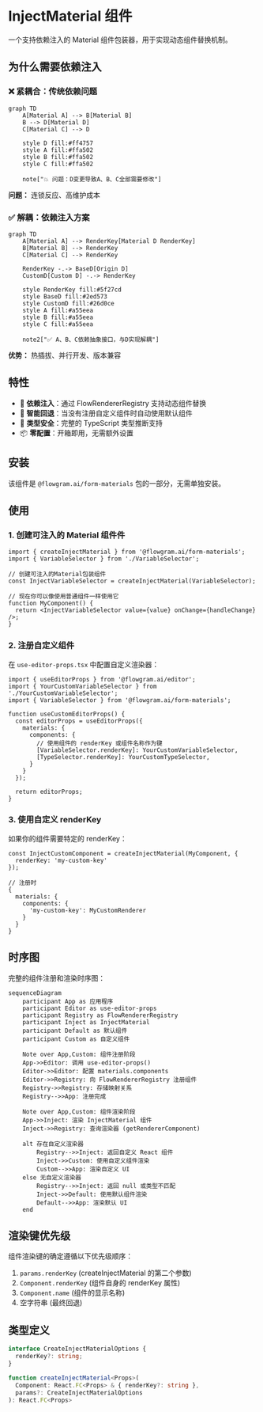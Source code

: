 # InjectMaterial 组件

一个支持依赖注入的 Material 组件包装器，用于实现动态组件替换机制。

## 为什么需要依赖注入

### ❌ 紧耦合：传统依赖问题

```mermaid
graph TD
    A[Material A] --> B[Material B]
    B --> D[Material D]
    C[Material C] --> D

    style D fill:#ff4757
    style A fill:#ffa502
    style B fill:#ffa502
    style C fill:#ffa502

    note["💥 问题：D变更导致A、B、C全部需要修改"]
```

**问题：** 连锁反应、高维护成本

### ✅ 解耦：依赖注入方案

```mermaid
graph TD
    A[Material A] --> RenderKey[Material D RenderKey]
    B[Material B] --> RenderKey
    C[Material C] --> RenderKey

    RenderKey -.-> BaseD[Origin D]
    CustomD[Custom D] -.-> RenderKey

    style RenderKey fill:#5f27cd
    style BaseD fill:#2ed573
    style CustomD fill:#26d0ce
    style A fill:#a55eea
    style B fill:#a55eea
    style C fill:#a55eea

    note2["✅ A、B、C依赖抽象接口，与D实现解耦"]
```

**优势：** 热插拔、并行开发、版本兼容

## 特性

- 🔧 **依赖注入**：通过 FlowRendererRegistry 支持动态组件替换
- 🔄 **智能回退**：当没有注册自定义组件时自动使用默认组件
- 🎯 **类型安全**：完整的 TypeScript 类型推断支持
- 📦 **零配置**：开箱即用，无需额外设置

## 安装

该组件是 `@flowgram.ai/form-materials` 包的一部分，无需单独安装。

## 使用

### 1. 创建可注入的 Material 组件件

```tsx
import { createInjectMaterial } from '@flowgram.ai/form-materials';
import { VariableSelector } from './VariableSelector';

// 创建可注入的Material包装组件
const InjectVariableSelector = createInjectMaterial(VariableSelector);

// 现在你可以像使用普通组件一样使用它
function MyComponent() {
  return <InjectVariableSelector value={value} onChange={handleChange} />;
}
```

### 2. 注册自定义组件

在 `use-editor-props.tsx` 中配置自定义渲染器：

```tsx
import { useEditorProps } from '@flowgram.ai/editor';
import { YourCustomVariableSelector } from './YourCustomVariableSelector';
import { VariableSelector } from '@flowgram.ai/form-materials';

function useCustomEditorProps() {
  const editorProps = useEditorProps({
    materials: {
      components: {
        // 使用组件的 renderKey 或组件名称作为键
        [VariableSelector.renderKey]: YourCustomVariableSelector,
        [TypeSelector.renderKey]: YourCustomTypeSelector,
      }
    }
  });

  return editorProps;
}
```

### 3. 使用自定义 renderKey

如果你的组件需要特定的 renderKey：

```tsx
const InjectCustomComponent = createInjectMaterial(MyComponent, {
  renderKey: 'my-custom-key'
});

// 注册时
{
  materials: {
    components: {
      'my-custom-key': MyCustomRenderer
    }
  }
}
```

## 时序图

完整的组件注册和渲染时序图：

```mermaid
sequenceDiagram
    participant App as 应用程序
    participant Editor as use-editor-props
    participant Registry as FlowRendererRegistry
    participant Inject as InjectMaterial
    participant Default as 默认组件
    participant Custom as 自定义组件

    Note over App,Custom: 组件注册阶段
    App->>Editor: 调用 use-editor-props()
    Editor->>Editor: 配置 materials.components
    Editor->>Registry: 向 FlowRendererRegistry 注册组件
    Registry->>Registry: 存储映射关系
    Registry-->>App: 注册完成

    Note over App,Custom: 组件渲染阶段
    App->>Inject: 渲染 InjectMaterial 组件
    Inject->>Registry: 查询渲染器 (getRendererComponent)

    alt 存在自定义渲染器
        Registry-->>Inject: 返回自定义 React 组件
        Inject->>Custom: 使用自定义组件渲染
        Custom-->>App: 渲染自定义 UI
    else 无自定义渲染器
        Registry-->>Inject: 返回 null 或类型不匹配
        Inject->>Default: 使用默认组件渲染
        Default-->>App: 渲染默认 UI
    end
```

## 渲染键优先级

组件渲染键的确定遵循以下优先级顺序：

1. `params.renderKey` (createInjectMaterial 的第二个参数)
2. `Component.renderKey` (组件自身的 renderKey 属性)
3. `Component.name` (组件的显示名称)
4. 空字符串 (最终回退)

## 类型定义

```typescript
interface CreateInjectMaterialOptions {
  renderKey?: string;
}

function createInjectMaterial<Props>(
  Component: React.FC<Props> & { renderKey?: string },
  params?: CreateInjectMaterialOptions
): React.FC<Props>
```
